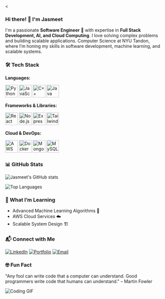<

### Hi there! 👋 I'm Jasmeet

I'm a passionate **Software Engineer** 🚀 with expertise in **Full Stack Development, AI, and Cloud Computing**. I love solving complex problems and building scalable applications.
Computer Science at NYU Tandon, where I’m honing my skills in software development, machine learning, and scalable systems.

### 🛠️ Tech Stack

**Languages:**  
<p align="left">
  <img src="https://cdn.jsdelivr.net/gh/devicons/devicon/icons/python/python-original.svg" alt="Python" width="40" height="40"/>
  <img src="https://cdn.jsdelivr.net/gh/devicons/devicon/icons/javascript/javascript-original.svg" alt="JavaScript" width="40" height="40"/>
  <img src="https://cdn.jsdelivr.net/gh/devicons/devicon/icons/cplusplus/cplusplus-original.svg" alt="C++" width="40" height="40"/>
  <img src="https://cdn.jsdelivr.net/gh/devicons/devicon/icons/java/java-original.svg" alt="Java" width="40" height="40"/>
</p>

**Frameworks & Libraries:**  
<p align="left">
  <img src="https://cdn.jsdelivr.net/gh/devicons/devicon/icons/react/react-original.svg" alt="React" width="40" height="40"/>
  <img src="https://cdn.jsdelivr.net/gh/devicons/devicon/icons/nodejs/nodejs-original.svg" alt="Node.js" width="40" height="40"/>
  <img src="https://cdn.jsdelivr.net/gh/devicons/devicon/icons/express/express-original.svg" alt="Express.js" width="40" height="40"/>
  <img src="https://cdn.jsdelivr.net/gh/devicons/devicon/icons/tailwindcss/tailwindcss-original.svg" alt="Tailwind CSS" width="40" height="40"/>
</p>

**Cloud & DevOps:**  
<p align="left">
  <img src="https://cdn.jsdelivr.net/gh/devicons/devicon/icons/amazonwebservices/amazonwebservices-original.svg" alt="AWS" width="40" height="40"/>
  <img src="https://cdn.jsdelivr.net/gh/devicons/devicon/icons/docker/docker-original.svg" alt="Docker" width="40" height="40"/>
  <img src="https://cdn.jsdelivr.net/gh/devicons/devicon/icons/mongodb/mongodb-original.svg" alt="MongoDB" width="40" height="40"/>
  <img src="https://cdn.jsdelivr.net/gh/devicons/devicon/icons/mysql/mysql-original.svg" alt="MySQL" width="40" height="40"/>
</p>



### 📊 GitHub Stats

![Jasmeet's GitHub stats](https://github-readme-stats.vercel.app/api?username=Jasmeet-011&show_icons=true&theme=radical)

![Top Languages](https://github-readme-stats.vercel.app/api/top-langs/?username=Jasmeet-011&layout=compact&theme=radical)


### 🎯 What I’m Learning
- Advanced Machine Learning Algorithms 🤖
- AWS Cloud Services ☁️
- Scalable System Design 🏗️

### 📬 Connect with Me

[![LinkedIn](https://img.shields.io/badge/-LinkedIn-blue?style=flat-square&logo=Linkedin&logoColor=white&link=https://linkedin.com/in/jasmeet011)](https://linkedin.com/in/jasmeet011)
[![Portfolio](https://img.shields.io/badge/-Portfolio-black?style=flat-square&logo=web&logoColor=white&link=https://your-portfolio-link)](https://your-portfolio-link)
[![Email](https://img.shields.io/badge/-Email-red?style=flat-square&logo=Gmail&logoColor=white&link=mailto:your.email@example.com)](mailto:jasmeetsingh5003@gmail.com)


### 🤓 Fun Fact
"Any fool can write code that a computer can understand. Good programmers write code that humans can understand." – Martin Fowler

![Coding GIF](https://media.giphy.com/media/13HgwGsXF0aiGY/giphy.gif)


<!--
**Jasmeet-011/Jasmeet-011** is a ✨ _special_ ✨ repository because its `README.md` (this file) appears on your GitHub profile.
I’m an aspiring Software Engineer passionate about solving complex problems and building impactful solutions. I’m pursuing my Master’s degree in Computer Science at NYU Tandon, where I’m honing my skills in software development, machine learning, and scalable systems.
Here are some ideas to get you started:
-
- 🔭 I’m currently working on ...
- 🌱 I’m currently learning ...
- 👯 I’m looking to collaborate on ...
- 🤔 I’m looking for help with ...
- 💬 Ask me about ...
- 📫 How to reach me: ...
- 😄 Pronouns: ...
- ⚡ Fun fact: ...
-->
